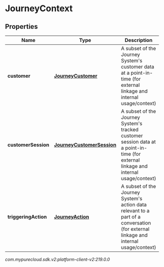 # JourneyContext


## Properties

| Name | Type | Description | Notes |
| ------------ | ------------- | ------------- | ------------- |
| **customer** | [**JourneyCustomer**](JourneyCustomer) | A subset of the Journey System's customer data at a point-in-time (for external linkage and internal usage/context) |  |
| **customerSession** | [**JourneyCustomerSession**](JourneyCustomerSession) | A subset of the Journey System's tracked customer session data at a point-in-time (for external linkage and internal usage/context) |  [optional] |
| **triggeringAction** | [**JourneyAction**](JourneyAction) | A subset of the Journey System's action data relevant to a part of a conversation (for external linkage and internal usage/context) |  [optional] |




_com.mypurecloud.sdk.v2:platform-client-v2:219.0.0_

